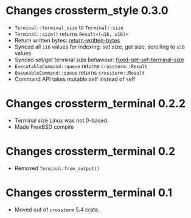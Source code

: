 # Changes crossterm_style 0.3.0
- `Terminal::terminal_size` to `Terminal::size`
- `Terminal::size()` returns `Result<(u16, u16)>`
- Return written bytes: [return-written-bytes]
- Synced all `i16` values for indexing: set size, get size, scrolling to `u16` values
- Synced set/get terminal size behaviour: [fixed-get-set-terminal-size]
- `ExecutableCommand::queue` returns `crossterm::Result`
- `QueueableCommand::queue` returns `crossterm::Result`
- Command API takes mutable self instead of self

[return-written-bytes]: https://github.com/TimonPost/crossterm/pull/212
[fixed-get-set-terminal-size]: https://github.com/TimonPost/crossterm/pull/242

# Changes crossterm_terminal 0.2.2
- Terminal size Linux was not 0-based.
- Made FreeBSD compile

# Changes crossterm_terminal 0.2
- Removed `Terminal:from_output()` 

# Changes crossterm_terminal 0.1 
- Moved out of `crossterm` 5.4 crate. 